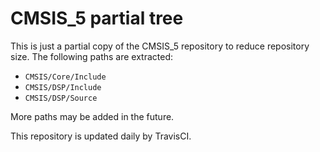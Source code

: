 # CMSIS_5 partial tree

This is just a partial copy of the CMSIS_5 repository to reduce repository size.
The following paths are extracted:

- `CMSIS/Core/Include`
- `CMSIS/DSP/Include`
- `CMSIS/DSP/Source`

More paths may be added in the future.

This repository is updated daily by TravisCI.
